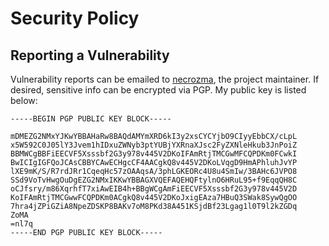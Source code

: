 # Security Policy

## Reporting a Vulnerability


Vulnerability reports can be emailed to [necrozma](mailto:necrozma@catgirlsaresexy.org), the project maintainer. If desired, sensitive info can be encrypted via PGP. My public key is listed below:

```
-----BEGIN PGP PUBLIC KEY BLOCK-----

mDMEZG2NMxYJKwYBBAHaRw8BAQdAMYmXRD6kI3y2xsCYCYjbO9CIyyEbbCX/cLpL
x5W592C0J05lY3Jvem1hIDxuZWNyb3ptYUBjYXRnaXJsc2FyZXNleHkub3JnPoiZ
BBMWCgBBFiEECVF5Xsssbf2G3y978v445V2DKoIFAmRtjTMCGwMFCQPDKm0FCwkI
BwICIgIGFQoJCAsCBBYCAwECHgcCF4AACgkQ8v445V2DKoLVqgD9HmAPhluhJvYP
lXE9mK/S/R7rdJRr1CqeqHc57zOAAqsA/3phLGKEORc4U8u4SmIw/3BAHc6JVPO8
SSd9VoTvHwgOuDgEZG2NMxIKKwYBBAGXVQEFAQEHQFtylnO6HRuL95+f9EqqQH8C
oCJfsry/m86XqrhfT7xiAwEIB4h+BBgWCgAmFiEECVF5Xsssbf2G3y978v445V2D
KoIFAmRtjTMCGwwFCQPDKm0ACgkQ8v445V2DKoJxigEAza7HBuQ3SWak8SywQgOO
7hra4jZPiGZiA8NpeZDSKP8BAKv7oM8PKd38A451KSjdBf23Lgag1l0T9l2kZGDq
ZoMA
=nl7q
-----END PGP PUBLIC KEY BLOCK-----
```
